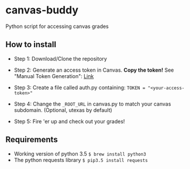 # canvas-buddy
Python script for accessing canvas grades

## How to install

* Step 1:
Download/Clone the repository

* Step 2:
Generate an access token in Canvas. **Copy the token!** See "Manual Token Generation": [Link](https://canvas.instructure.com/doc/api/file.oauth.html#manual-token-generation)

* Step 3:
Create a file called auth.py containing:
`TOKEN = "<your-access-token>"`

* Step 4: 
Change the `_ROOT_URL` in canvas.py to match your canvas subdomain. (Optional, utexas by default)

* Step 5:
Fire 'er up and check out your grades!

## Requirements
* Working version of python 3.5 `$ brew install python3`
* The python requests library `$ pip3.5 install requests`
